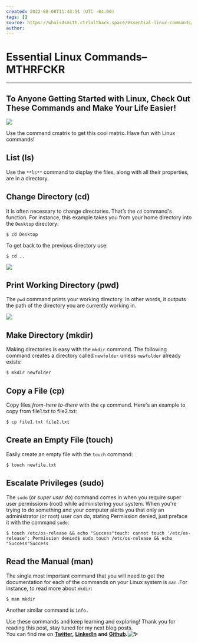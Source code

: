 ```yaml
---
created: 2022-08-08T11:43:51 (UTC -04:00)
tags: []
source: https://whoisdsmith.ctrlaltback.space/essential-linux-commands/
author: 
---
```


# Essential Linux Commands–MTHRFCKR

---

## To Anyone Getting Started with Linux, Check Out These Commands and Make Your Life Easier!

![](https://miro.medium.com/max/700/1*Y7550RGvIbLZDjUktNG26A.png)

Use the command cmatrix to get this cool matrix. Have fun with Linux commands!

## List (ls)

Use the `**ls**` command to display the files, along with all their properties, are in a directory.

## Change Directory (cd)

It is often necessary to change directories. That’s the `cd` command's function. For instance, this example takes you from your home directory into the `Desktop` directory:

```
$ cd Desktop
```

To get back to the previous directory use:

```
$ cd ..
```

![](https://miro.medium.com/max/700/1*aB4x9tItYwCP9t-ULqBFrg.png)

## Print Working Directory (pwd)

The `pwd` command prints your working directory. In other words, it outputs the path of the directory you are currently working in.

![](https://miro.medium.com/max/446/1*jML1zQASXLlNtfM3dKpC6Q.png)

## Make Directory (mkdir)

Making directories is easy with the `mkdir` command. The following command creates a directory called `newfolder` unless `newfolder` already exists:

```
$ mkdir newfolder
```

## Copy a File (cp)

Copy files *from-here* *to-there* with the `cp` command. Here's an example to copy from file1.txt to file2.txt:

```
$ cp file1.txt file2.txt
```

## Create an Empty File (touch)

Easily create an empty file with the `touch` command:

```
$ touch newfile.txt
```

## Escalate Privileges (sudo)

The `sudo` (or *super user do*) command comes in when you require super user permissions (root) while administering your system. When you're trying to do something and your computer alerts you that only an administrator (or root) user can do, stating Permission denied, just preface it with the command `sudo`:

```
$ touch /etc/os-release && echo "Success"touch: cannot touch '/etc/os-release': Permission denied$ sudo touch /etc/os-release && echo "Success"Success
```

## Read the Manual (man)

The single most important command that you will need to get the documentation for each of the commands on your Linux system is `man` .For instance, to read more about `mkdir`:

```
$ man mkdir
```

Another similar command is `info.`

Use these commands and keep learning and exploring! Thank you for reading this post, stay tuned for my next blog posts.  
You can find me on [**Twitter**](https://twitter.com/shivikapriya)**,** [**LinkedIn**](https://linkedin.com/in/priyasrivastava730) **and** [**Github**](https://github.com/priya730)**.![✨](https://s.w.org/images/core/emoji/14.0.0/svg/2728.svg)**
